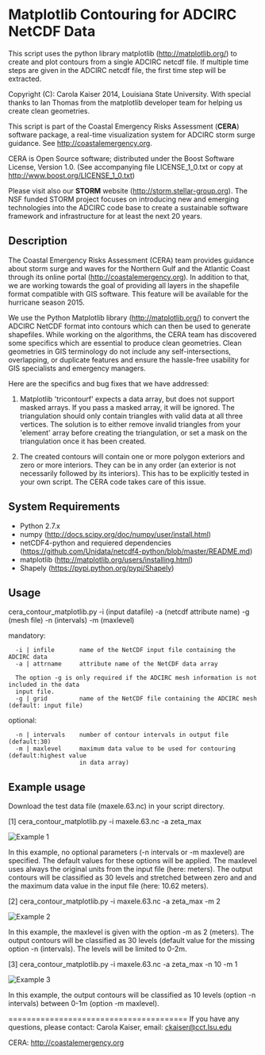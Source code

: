 Matplotlib Contouring for ADCIRC NetCDF Data
============================================   

This script uses the python library matplotlib (http://matplotlib.org/) to create and plot contours from a single ADCIRC netcdf file. If multiple time steps are given in the ADCIRC netcdf file, the first time step will be extracted.

Copyright (C): Carola Kaiser 2014, Louisiana State University.
With special thanks to Ian Thomas from the matplotlib developer team for helping us create clean geometries.

This script is part of the Coastal Emergency Risks Assessment (**CERA**) software package, a real-time visualization system for ADCIRC storm surge guidance. See http://coastalemergency.org.

CERA is Open Source software; distributed under the Boost Software License, Version 1.0. (See accompanying file LICENSE_1_0.txt or copy at http://www.boost.org/LICENSE_1_0.txt)

Please visit also our **STORM** website (http://storm.stellar-group.org). The NSF funded STORM project focuses on introducing new and emerging technologies into the ADCIRC code base to create a sustainable software framework and infrastructure for at least the next 20 years. 

## Description

The Coastal Emergency Risks Assessment (CERA) team provides guidance about storm surge and waves for the Northern Gulf and the Atlantic Coast through its online portal (http://coastalemergency.org). In addition to that, we are working towards the goal of providing all layers in the shapefile format compatible with GIS software. This feature will be available for the hurricane season 2015.

We use the Python Matplotlib library (http://matplotlib.org/) to convert the ADCIRC NetCDF format into contours which can then be used to generate shapefiles. While working on the algorithms, the CERA team has discovered some specifics which are essential to produce clean geometries. Clean geometries in GIS terminology do not include any self-intersections, overlapping, or duplicate features and ensure the hassle-free usability for GIS specialists and emergency managers.

Here are the specifics and bug fixes that we have addressed:

1. Matplotlib 'tricontourf' expects a data array, but does not support masked arrays. If you pass a masked array, it     will be ignored. The triangulation should only contain triangles with valid data at all three vertices. The           solution is to either remove invalid triangles from your 'element' array before creating the triangulation, or set 
   a mask on the triangulation once it has been created. 

2. The created contours will contain one or more polygon exteriors and zero or more interiors. They can be in any        order (an exterior is not necessarily followed by its interiors). This has to be explicitly tested in your own        script. The CERA code takes care of this issue.

## System Requirements

* Python 2.7.x
* numpy (http://docs.scipy.org/doc/numpy/user/install.html)
* netCDF4-python and requiered dependencies 
  (https://github.com/Unidata/netcdf4-python/blob/master/README.md)
* matplotlib (http://matplotlib.org/users/installing.html)
* Shapely (https://pypi.python.org/pypi/Shapely)

## Usage

cera_contour_matplotlib.py -i (input datafile) -a (netcdf attribute name) -g (mesh file) -n (intervals) -m (maxlevel)

mandatory:

      -i | infile       name of the NetCDF input file containing the ADCIRC data
      -a | attrname     attribute name of the NetCDF data array
      
      The option -g is only required if the ADCIRC mesh information is not included in the data 
      input file.
      -g | grid         name of the NetCDF file containing the ADCIRC mesh (default: input file)

optional:

      -n | intervals    number of contour intervals in output file (default:30)
      -m | maxlevel     maximum data value to be used for contouring (default:highest value 
                        in data array)

## Example usage

Download the test data file (maxele.63.nc) in your script directory.

[1] cera_contour_matplotlib.py -i maxele.63.nc -a zeta_max
   
![Example 1](https://github.com/CERA-GROUP/cera_contour/blob/master/example_1_plot.png)

In this example, no optional parameters (-n intervals or -m maxlevel) are specified. The default values for these options will be applied. The maxlevel uses always the original units from the input file (here: meters). The output contours will be classified as 30 levels and stretched between zero and and the maximum data value in the input file (here: 10.62 meters).

[2] cera_contour_matplotlib.py -i maxele.63.nc -a zeta_max -m 2

![Example 2](https://github.com/CERA-GROUP/cera_contour/blob/master/example_2_plot.png)

In this example, the maxlevel is given with the option -m as 2 (meters). The output contours will be classified as 
30 levels (default value for the missing option -n (intervals). The levels will be limited to 0-2m. 

[3] cera_contour_matplotlib.py -i maxele.63.nc -a zeta_max -n 10 -m 1

![Example 3](https://github.com/CERA-GROUP/cera_contour/blob/master/example_3_plot.png)

In this example, the output contours will be classified as 10 levels (option -n intervals) between 0-1m 
(option -m maxlevel). 

=======================================
If you have any questions, please contact:
Carola Kaiser, email: ckaiser@cct.lsu.edu

CERA: http://coastalemergency.org

 

